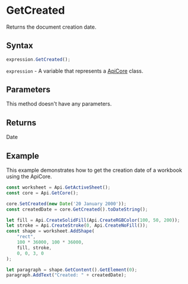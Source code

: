 # GetCreated

Returns the document creation date.

## Syntax

```javascript
expression.GetCreated();
```

`expression` - A variable that represents a [ApiCore](../ApiCore.md) class.

## Parameters

This method doesn't have any parameters.

## Returns

Date

## Example

This example demonstrates how to get the creation date of a workbook using the ApiCore.

```javascript editor-xlsx
const worksheet = Api.GetActiveSheet();
const core = Api.GetCore();

core.SetCreated(new Date('20 January 2000'));
const createdDate = core.GetCreated().toDateString();

let fill = Api.CreateSolidFill(Api.CreateRGBColor(100, 50, 200));
let stroke = Api.CreateStroke(0, Api.CreateNoFill());
const shape = worksheet.AddShape(
	"rect",
	100 * 36000, 100 * 36000,
	fill, stroke,
	0, 0, 3, 0
);

let paragraph = shape.GetContent().GetElement(0);
paragraph.AddText("Created: " + createdDate);

```
